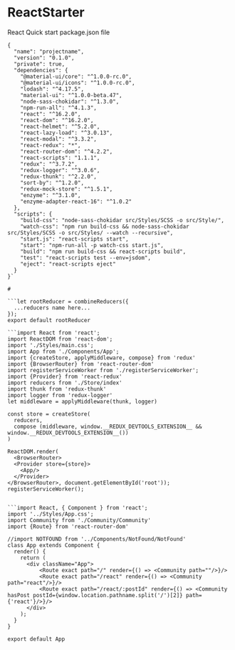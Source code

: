 # ReactStarter
React Quick start package.json file
```
{
  "name": "projectname",
  "version": "0.1.0",
  "private": true,
  "dependencies": {
    "@material-ui/core": "^1.0.0-rc.0",
    "@material-ui/icons": "^1.0.0-rc.0",
    "lodash": "^4.17.5",
    "material-ui": "^1.0.0-beta.47",
    "node-sass-chokidar": "^1.3.0",
    "npm-run-all": "^4.1.3",
    "react": "^16.2.0",
    "react-dom": "^16.2.0",
    "react-helmet": "^5.2.0",
    "react-lazy-load": "^3.0.13",
    "react-modal": "^3.3.2",
    "react-redux": "*",
    "react-router-dom": "^4.2.2",
    "react-scripts": "1.1.1",
    "redux": "^3.7.2",
    "redux-logger": "^3.0.6",
    "redux-thunk": "^2.2.0",
    "sort-by": "^1.2.0",
    "redux-mock-store": "^1.5.1",
    "enzyme": "^3.1.0",
    "enzyme-adapter-react-16": "^1.0.2"
  },
  "scripts": {
    "build-css": "node-sass-chokidar src/Styles/SCSS -o src/Style/",
    "watch-css": "npm run build-css && node-sass-chokidar src/Styles/SCSS -o src/Styles/ --watch --recursive",
    "start.js": "react-scripts start",
    "start": "npm-run-all -p watch-css start.js",
    "build": "npm run build-css && react-scripts build",
    "test": "react-scripts test --env=jsdom",
    "eject": "react-scripts eject"
  }
}`

#

```let rootReducer = combineReducers({
  ...reducers name here...
});
export default rootReducer

```import React from 'react';
import ReactDOM from 'react-dom';
import './Styles/main.css';
import App from './Components/App';
import {createStore, applyMiddleware, compose} from 'redux'
import {BrowserRouter} from 'react-router-dom'
import registerServiceWorker from './registerServiceWorker';
import {Provider} from 'react-redux'
import reducers from './Store/index'
import thunk from 'redux-thunk'
import logger from 'redux-logger'
let middleware = applyMiddleware(thunk, logger)

const store = createStore(
  reducers,
  compose (middleware, window.__REDUX_DEVTOOLS_EXTENSION__ && window.__REDUX_DEVTOOLS_EXTENSION__())
)

ReactDOM.render(
  <BrowserRouter>
  <Provider store={store}>
    <App/>
  </Provider>
</BrowserRouter>, document.getElementById('root'));
registerServiceWorker();


```import React, { Component } from 'react';
import '../Styles/App.css';
import Community from './Community/Community'
import {Route} from 'react-router-dom'

//import NOTFOUND from '../Components/NotFound/NotFound'
class App extends Component {
  render() {
    return (
      <div className="App">
          <Route exact path="/" render={() => <Community path=""/>}/>
          <Route exact path="/react" render={() => <Community path="react"/>}/>
          <Route exact path="/react/:postId" render={() => <Community hasPost postId={window.location.pathname.split('/')[2]} path={'react'}/>}/>
      </div>
    );
  }
}

export default App


